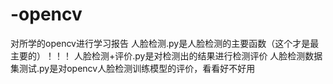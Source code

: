 # -opencv
对所学的opencv进行学习报告
人脸检测.py是人脸检测的主要函数（这个才是最主要的）！！！
人脸检测+评价.py是对检测出的结果进行检测评价
人脸检测数据集测试.py是对opencv人脸检测训练模型的评价，看看好不好用
